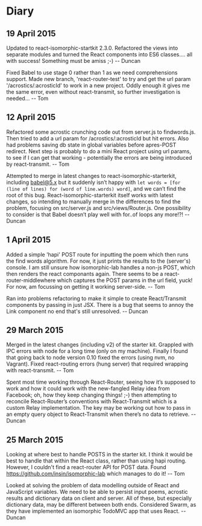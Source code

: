 Diary
=====

## 19 April 2015

Updated to react-isomorphic-startkit 2.3.0. Refactored the views into separate modules and turned the React components into ES6 classes.... all with success! Something must be amiss ;-)
 -- Duncan
 
Fixed Babel to use stage 0 rather than 1 as we need comprehensions support. Made new branch, 'react-router-test' to try and get the url param '/acrostics/:acrosticId' to work in a new project. Oddly enough it gives me the same error, even without react-transmit, so further investigation is needed...
 -- Tom

## 12 April 2015

Refactored some acrostic crunching code out from server.js to findwords.js. Then tried to add a url param for /acrostics/:acrosticId but hit errors. Also had problems saving db state in global variables before apres-POST redirect. Next step is probably to do a mini React project using url params, to see if I can get that working - potentially the errors are being introduced by react-transmit.
 -- Tom

Attempted to merge in latest changes to react-isomorphic-starterkit, including babel@5.x but it suddenly isn’t happy with `let words = [for (line of lines) for (word of line.words) word]`, and we can’t find the root of this bug. React-isomorphic-starterkit itself works with latest changes, so intending to manually merge in the differences to find the problem, focusing on src/server.js and src/views/Router.js. One possibility to consider is that Babel doesn’t play well with for..of loops any more!?!
 -- Duncan

## 1 April 2015

Added a simple 'hapi' POST route for inputting the poem which then runs the find words algorithm. For now, it just prints the results to the (server's) console.
I am still unsure how isomorphic-lab handles a non-js POST, which then renders the react componants again. There seems to be a react-router-middlewhere which captures the POST params in the url field, yuck!
For now, am focussing on getting it working server-side. 
 -- Tom

Ran into problems refactoring to make it simple to create React/Transmit components by passing in just JSX. There is a bug that seems to annoy the Link component no end that's still unresolved.
  -- Duncan
 
## 29 March 2015

Merged in the latest changes (including v2) of the starter kit. Grappled with IPC errors with node for a long time (only on my machine). Finally I found that going back to node version 0.10 fixed the errors (using nvm, no Vagrant). Fixed react-routing errors (hung server) that required wrapping with react-transmit.
 -- Tom

Spent most time working through React-Router, seeing how it’s supposed to work and how it could work with the new-fangled Relay idea from Facebook; oh, how they keep changing things! ;-) then attempting to reconcile React-Router’s conventions with React-Transmit which is a custom Relay implementation. The key may be working out how to pass in an empty query object to React-Transmit when there’s no data to retrieve.
 -- Duncan

## 25 March 2015

Looking at where best to handle POSTS in the starter kit. I think it
would be best to handle that within the React class, rather than using
hapi routing. However, I couldn't find a react-router API for POST data.
Found https://github.com/insin/isomorphic-lab which manages to do it!
 -- Tom

Looked at solving the problem of data modelling outside of React and JavaScript variables. We need to be able to persist input poems, acrostic results and dictionary data on client and server. All of these, but especially dictionary data, may be different between both ends. Considered Swarm, as they have implemented an isomorphic TodoMVC app that uses React.
 -- Duncan
